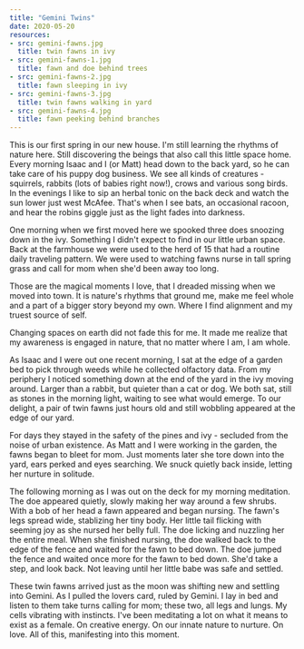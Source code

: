 ```yaml
---
title: "Gemini Twins"
date: 2020-05-20
resources:
- src: gemini-fawns.jpg
  title: twin fawns in ivy
- src: gemini-fawns-1.jpg
  title: fawn and doe behind trees
- src: gemini-fawns-2.jpg
  title: fawn sleeping in ivy
- src: gemini-fawns-3.jpg
  title: twin fawns walking in yard
- src: gemini-fawns-4.jpg
  title: fawn peeking behind branches
---
```


This is our first spring in our new house. I'm still learning the rhythms of nature here. Still discovering the beings that also call this little space home. Every morning Isaac and I (or Matt) head down to the back yard, so he can take care of his puppy dog business. We see all kinds of creatures - squirrels, rabbits (lots of babies right now!), crows and various song birds. In the evenings I like to sip an herbal tonic on the back deck and watch the sun lower just west McAfee. That's when I see bats, an occasional racoon, and hear the robins giggle just as the light fades into darkness.

One morning when we first moved here we spooked three does snoozing down in the ivy. Something I didn't expect to find in our little urban space. Back at the farmhouse we were used to the herd of 15 that had a routine daily traveling pattern. We were used to watching fawns nurse in tall spring grass and call for mom when she'd been away too long.

Those are the magical moments I love, that I dreaded missing when we moved into town. It is nature's rhythms that ground me, make me feel whole and a part of a bigger story beyond my own. Where I find alignment and my truest source of self.

Changing spaces on earth did not fade this for me. It made me realize that my awareness is engaged in nature, that no matter where I am, I am whole.

As Isaac and I were out one recent morning, I sat at the edge of a garden bed to pick through weeds while he collected olfactory data. From my periphery I noticed something down at the end of the yard in the ivy moving around. Larger than a rabbit, but quieter than a cat or dog. We both sat, still as stones in the morning light, waiting to see what would emerge. To our delight, a pair of twin fawns just hours old and still wobbling appeared at the edge of our yard.

For days they stayed in the safety of the pines and ivy - secluded from the noise of urban existence. As Matt and I were working in the garden, the fawns began to bleet for mom. Just moments later she tore down into the yard, ears perked and eyes searching. We snuck quietly back inside, letting her nurture in solitude.

The following morning as I was out on the deck for my morning meditation. The doe appeared quietly, slowly making her way around a few shrubs. With a bob of her head a fawn appeared and began nursing. The fawn's legs spread wide, stablizing her tiny body. Her little tail flicking with seeming joy as she nursed her belly full. The doe licking and nuzzling her the entire meal. When she finished nursing, the doe walked back to the edge of the fence and waited for the fawn to bed down. The doe jumped the fence and waited once more for the fawn to bed down. She'd take a step, and look back. Not leaving until her little babe was safe and settled.

These twin fawns arrived just as the moon was shifting new and settling into Gemini. As I pulled the lovers card, ruled by Gemini. I lay in bed and listen to them take turns calling for mom; these two, all legs and lungs. My cells vibrating with instincts. I've been meditating a lot on what it means to exist as a female. On creative energy. On our innate nature to nurture. On love. All of this, manifesting into this moment.